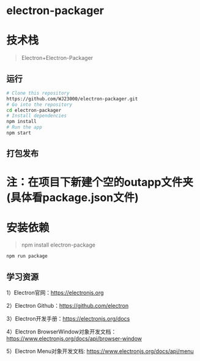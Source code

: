 # electron-packager

# 技术栈

> Electron+Electron-Packager

## 运行

```bash
# Clone this repository
https://github.com/WJ23000/electron-packager.git
# Go into the repository
cd electron-packager
# Install dependencies
npm install
# Run the app
npm start
```

## 打包发布

# 注：在项目下新建个空的outapp文件夹(具体看package.json文件)

# 安装依赖
> npm install electron-package

```bash
npm run package
```

## 学习资源

1）Electron官网：https://electronjs.org

2）Electron Github：https://github.com/electron

3）Electron开发手册：https://electronjs.org/docs

4）Electron BrowserWindow对象开发文档：https://www.electronjs.org/docs/api/browser-window

5）Electron Menu对象开发文档: https://www.electronjs.org/docs/api/menu